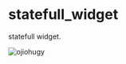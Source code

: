 # statefull_widget

statefull widget.

![ojiohugy](https://user-images.githubusercontent.com/81833063/204053194-639a263f-f472-4e40-91b0-5db2ab4662e7.png)
